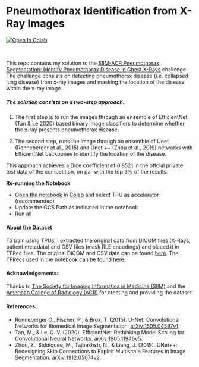 
# Pneumothorax Identification from X-Ray Images 

 [![Open In Colab](https://img.shields.io/badge/Open%20in%20Colab-grey?style=for-the-badge&logo=Google-Colab)](https://githubtocolab.com/reyvaz/pneumothorax_detection/blob/master/notebooks/pneumothorax_detection.ipynb) 
 
<br>

This repo contains my solution to the [SIIM-ACR Pneumothorax Segmentation; Identify Pneumothorax Disease in Chest X-Rays](https://www.kaggle.com/c/siim-acr-pneumothorax-segmentation) challenge. The challenge consists on detecting pneumothorax disease (i.e. collapsed lung disease) from x-ray images and masking the location of the disease within the x-ray image. 

##### The solution consists on a two-step approach. 

1. The first step is to run the images through an ensemble of EfficientNet (Tan & Le 2020) based binary image classifiers to determine whether the x-ray presents pneumothorax disease. 

2. The second step, runs the image through an ensemble of Unet (Ronneberger et al., 2015) and Unet ++ (Zhou et al., 2019) networks with EfficientNet backbones to identify the location of the disease. 

This approach achieves a Dice coefficient of 0.8521 in the offcial private test data of the competition, on par with the top 3% of the results. 

**Re-running the Notebook**

- [Open the notebook in Colab](https://githubtocolab.com/reyvaz/pneumothorax_detection/blob/master/notebooks/pneumothorax_detection.ipynb) and select TPU as accelerator (recommended).
- Update the GCS Path as indicated in the notebook
- Run all

#### About the Dataset

To train using TPUs, I extracted the original data from DICOM files (X-Rays, patient metadata) and CSV files (mask RLE encodings) and placed it in TFRec files. The original DICOM and CSV data can be found [here](https://www.kaggle.com/seesee/siim-train-test). The TFRecs used in the notebook can be found [here](https://www.kaggle.com/reyvaz/siimacr-pneumothorax-segmentation-tfrecs).

#### Acknowledgements:

Thanks to [The Society for Imaging Informatics in Medicine (SIIM)](https://siim.org/) and the [American College of Radiology (ACR)](https://www.acr.org/) for creating and providing the dataset.

#### References:

- Ronneberger O., Fischer, P., & Brox, T. (2015). U-Net: Convolutional Networks for Biomedical Image Segmentation. [arXiv:1505.04597v1](https://arxiv.org/abs/1505.04597v1).
- Tan, M., & Le, Q. V. (2020). EfficientNet: Rethinking Model Scaling for Convolutional Neural Networks. [arXiv:1905.11946v5](https://arxiv.org/abs/1905.11946v5).
- Zhou, Z., Siddiquee, M., Tajbakhsh, N., & Liang, J. (2019). UNet++: Redesigning Skip Connections to Exploit Multiscale Features in Image Segmentation. [arXiv:1912.05074v2](https://arxiv.org/abs/1912.05074v2).

